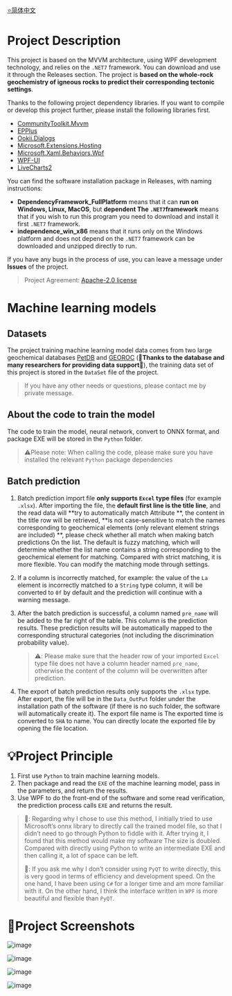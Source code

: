 [⭐简体中文](https://github.com/MaxwellLei/GeoTectAI/tree/main/ReadMe_ZH_CN)

# Project Description

This project is based on the MVVM architecture, using WPF development technology, and relies on the `.NET7` framework. You can download and use it through the Releases section. The project is **based on the whole-rock geochemistry of igneous rocks to predict their corresponding tectonic settings**.

Thanks to the following project dependency libraries. If you want to compile or develop this project further, please install the following libraries first.

* [CommunityToolkit.Mvvm](https://www.nuget.org/packages/CommunityToolkit.Mvvm)
* [EPPlus](https://www.epplussoftware.com/)
* [Ookii.Dialogs](https://www.ookii.org/software/dialogs/)
* [Microsoft.Extensions.Hosting](https://www.nuget.org/packages/Microsoft.Extensions.Hosting/)
* [Microsoft.Xaml.Behaviors.Wpf](https://www.nuget.org/packages/Microsoft.Xaml.Behaviors.Wpf)
* [WPF-UI](https://wpfui.lepo.co/index.html)
* [LiveCharts2](https://github.com/beto-rodriguez/LiveCharts2)

You can find the software installation package in Releases, with naming instructions:

* **DependencyFramework_FullPlatform** means that it can **run on Windows, Linux, MacOS**, but **dependent The `.NET7`framework** means that if you wish to run this program you need to download and install it first `.NET7` framework.
* **independence_win_x86** means that it runs only on the Windows platform and does not depend on the `.NET7` framework can be downloaded and unzipped directly to run.

If you have any bugs in the process of use, you can leave a message under **Issues** of the project.

> Project Agreement: [Apache-2.0 license](https://github.com/MaxwellLei/GeoTectAI/tree/v1.0.0.0#)

# Machine learning models

## Datasets

The project training machine learning model data comes from two large geochemical databases [PetDB](http://www.earthchem.org/petdb) and [GEOROC](http://georoc.mpch-mainz.gwdg.de/georoc/) (🌹**Thanks to the database and many researchers for providing data support**🌹), the training data set of this project is stored in the `DataSet` file of the project.

> If you have any other needs or questions, please contact me by private message.

## About the code to train the model

The code to train the model, neural network, convert to ONNX format, and package EXE will be stored in the `Python` folder.

> ⚠️Please note: When calling the code, please make sure you have installed the relevant `Python` package dependencies

## Batch prediction

1. Batch prediction import file **only supports `Excel` type files** (for example `.xlsx`). After importing the file, the **default first line is the title line**, and the read data will **try to automatically match Attribute **, the content in the title row will be retrieved, **is not case-sensitive to match the names corresponding to geochemical elements (only relevant element strings are included) **, please check whether all match when making batch predictions On the list. The default is fuzzy matching, which will determine whether the list name contains a string corresponding to the geochemical element for matching. Compared with strict matching, it is more flexible. You can modify the matching mode through settings.

2. If a column is incorrectly matched, for example: the value of the `La` element is incorrectly matched to a `String` type column, it will be converted to `0f` by default and the prediction will continue with a warning message.

3. After the batch prediction is successful, a column named `pre_name` will be added to the far right of the table. This column is the prediction results. These prediction results will be automatically mapped to the corresponding structural categories (not including the discrimination probability value).

    > ⚠️: Please make sure that the header row of your imported `Excel` type file does not have a column header named `pre_name`, otherwise the content of the column will be overwritten after prediction.

4. The export of batch prediction results only supports the `.xlsx` type. After export, the file will be in the `Data_OutPut` folder under the installation path of the software (if there is no such folder, the software will automatically create it). The export file name is The exported time is converted to `SHA` to name. You can directly locate the exported file by opening the file location.

# 💡Project Principle

1. First use `Python` to train machine learning models.
2. Then package and read the `EXE` of the machine learning model, pass in the parameters, and return the results.
3. Use WPF to do the front-end of the software and some read verification, the prediction process calls `EXE` and returns the result.

> 🤔: Regarding why I chose to use this method, I initially tried to use Microsoft’s onnx library to directly call the trained model file, so that I didn’t need to go through Python to fiddle with it. After trying it, I found that this method would make my software The size is doubled. Compared with directly using Python to write an intermediate EXE and then calling it, a lot of space can be left.
>
> 🧐: If you ask me why I don’t consider using `PyQT` to write directly, this is very good in terms of efficiency and development speed. On the one hand, I have been using `C#` for a longer time and am more familiar with it. On the other hand, I think the interface written in `WPF` is more beautiful and flexible than `PyQT`.

# 🌹Project Screenshots

![image](https://github.com/MaxwellLei/GeoTectAI/assets/57181782/26ec2b65-765a-42c1-883a-d7cc79955460)

![image](https://github.com/MaxwellLei/GeoTectAI/assets/57181782/27b6a083-63a2-4f85-8534-3d17fc2c08f2)

![image](https://github.com/MaxwellLei/GeoTectAI/assets/57181782/68d9508f-c6a1-4047-89aa-7761a75c2908)

![image](https://github.com/MaxwellLei/GeoTectAI/assets/57181782/116d1065-a64c-448b-a495-5246da3ecea1)
